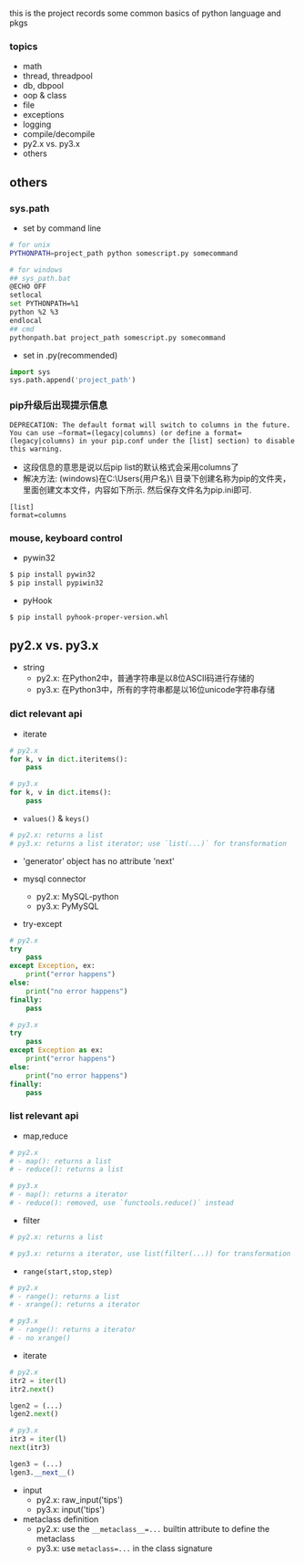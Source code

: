 this is the project records some common basics of python language and pkgs

### topics
* math
* thread, threadpool
* db, dbpool
* oop & class
* file
* exceptions
* logging
* compile/decompile
* py2.x vs. py3.x
* others

## others
### sys.path
* set by command line
```sh
# for unix
PYTHONPATH=project_path python somescript.py somecommand

# for windows
## sys_path.bat
@ECHO OFF
setlocal
set PYTHONPATH=%1
python %2 %3
endlocal
## cmd
pythonpath.bat project_path somescript.py somecommand
```
* set in .py(recommended)
```py
import sys
sys.path.append('project_path')
```
### pip升级后出现提示信息
```
DEPRECATION: The default format will switch to columns in the future. You can use –format=(legacy|columns) (or define a format=(legacy|columns) in your pip.conf under the [list] section) to disable this warning.
```
* 这段信息的意思是说以后pip list的默认格式会采用columns了
* 解决方法: (windows)在C:\Users{用户名}\ 目录下创建名称为pip的文件夹，里面创建文本文件，内容如下所示. 然后保存文件名为pip.ini即可.
```
[list]
format=columns
```

### mouse, keyboard control
* pywin32
```sh
$ pip install pywin32
$ pip install pypiwin32
```
* pyHook
```sh
$ pip install pyhook-proper-version.whl
```


## py2.x vs. py3.x
* string
    - py2.x: 在Python2中，普通字符串是以8位ASCII码进行存储的
    - py3.x: 在Python3中，所有的字符串都是以16位unicode字符串存储

### dict relevant api
* iterate
```py
# py2.x
for k, v in dict.iteritems():
    pass

# py3.x
for k, v in dict.items():
    pass
```
* `values()` & `keys()`
```py
# py2.x: returns a list
# py3.x: returns a list iterator; use `list(...)` for transformation
```
* 'generator' object has no attribute 'next'

* mysql connector
    - py2.x: MySQL-python
    - py3.x: PyMySQL

* try-except
```py
# py2.x
try
    pass
except Exception, ex:
    print("error happens")
else:
    print("no error happens")
finally:
    pass

# py3.x
try
    pass
except Exception as ex:
    print("error happens")
else:
    print("no error happens")
finally:
    pass
```

### list relevant api
* map,reduce
```py
# py2.x
# - map(): returns a list
# - reduce(): returns a list

# py3.x
# - map(): returns a iterator
# - reduce(): removed, use `functools.reduce()` instead
```
* filter
```py
# py2.x: returns a list

# py3.x: returns a iterator, use list(filter(...)) for transformation
```
* `range(start,stop,step)`
```py
# py2.x
# - range(): returns a list
# - xrange(): returns a iterator

# py3.x
# - range(): returns a iterator
# - no xrange()
```
* iterate
```py
# py2.x
itr2 = iter(l)
itr2.next()

lgen2 = (...)
lgen2.next()

# py3.x
itr3 = iter(l)
next(itr3)

lgen3 = (...)
lgen3.__next__()
```

* input
    - py2.x: raw_input('tips')
    - py3.x: input('tips')
* metaclass definition
    - py2.x: use the `__metaclass__=...` builtin attribute to define the metaclass
    - py3.x: use `metaclass=...` in the class signature
